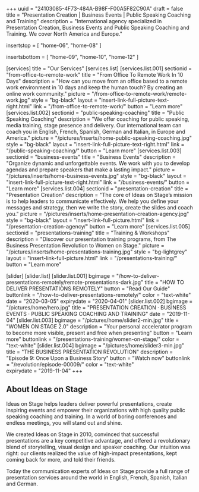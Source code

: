 +++
uuid 		= "24103085-4F73-484A-B98F-F00A5F82C90A"
draft 		= false
title 		= "Presentation Creation | Business Events | Public Speaking Coaching and Training"
description	= "International agency specialized in Presentation Creation, Business Events and Public Speaking Coaching and Training. We cover North America and Europe."

insertstop		= [
	"home-06",
	"home-08"
]

insertsbottom	= [
	"home-09",
	"home-10",
	"home-12"
]

[services]
	title	= "Our Services"
	[services.list]
		[services.list.001]
			sectionid	= "from-office-to-remote-work"
			title		= "From Office To Remote Work In 10 Days"
			description	= "How can you move from an office based to a remote work environment in 10 days and keep the human touch? By creating an online work community."
			picture		= "/from-office-to-remote-work/remote-work.jpg"
			style		= "bg-black"
			layout		= "insert-link-full-picture-text-right.html"
			link			= "/from-office-to-remote-work/"
			button		= "Learn more"
		[services.list.002]
			sectionid	= "public-speaking-coaching"
			title		= "Public Speaking Coaching"
			description	= "We offer coaching for public speaking, media training, stage presence and delivery. Our international team can coach you in English, French, Spanish, German and Italian, in Europe and America."
			picture		= "/pictures/inserts/home-public-speaking-coaching.jpg"
			style		= "bg-black"
			layout		= "insert-link-full-picture-text-right.html"
			link			= "/public-speaking-coaching/"
			button		= "Learn more"
		[services.list.003]
			sectionid	= "business-events"
			title		= "Business Events"
			description	= "Organize dynamic and unforgettable events. We work with you to develop agendas and prepare speakers that make a lasting impact."
			picture		= "/pictures/inserts/home-business-events.jpg"
			style		= "bg-black"
			layout		= "insert-link-full-picture-text-right.html"
			link			= "/business-events/"
			button		= "Learn more"
		[services.list.004]
			sectionid	= "presentation-creation"
			title		= "Presentation Creation"
			description	= "The core of Ideas on Stage’s mission is to help leaders to communicate effectively. We help you define your messages and strategy, then we write the story, create the slides and coach you."
			picture		= "/pictures/inserts/home-presentation-creation-agency.jpg"
			style		= "bg-black"
			layout		= "insert-link-full-picture.html"
			link			= "/presentation-creation-agency/"
			button		= "Learn more"
		[services.list.005]
			sectionid	= "presentations-training"
			title		= "Training & Workshops"
			description	= "Discover our presentation training programs, from The Business Presentation Revolution to Women&nbsp;on&nbsp;Stage."
			picture		= "/pictures/inserts/home-presentations-training.jpg"
			style		= "bg-lightgrey"
			layout		= "insert-link-full-picture.html"
			link			= "/presentations-training/"
			button		= "Learn more"

[slider]
	[slider.list]
		[slider.list.001]
			bgimage		= "/how-to-deliver-presentations-remotely/remote-presentations-dark.jpg"
			title		= "HOW TO DELIVER PRESENTATIONS REMOTELY"
			button		= "Read Our Guide"
			buttonlink	= "/how-to-deliver-presentations-remotely/"
			color		= "text-white"
			date		= "2020-03-05"
			expirydate	= "2020-04-01"
		[slider.list.002]
			bgimage		= "/pictures/home/hero.jpg"
			title		= "PRESENTATION CREATION · BUSINESS EVENTS · PUBLIC SPEAKING COACHING AND TRAINING"
			date 		= "2019-11-04"
		[slider.list.003]
			bgimage		= "/pictures/home/slider2-min.jpg"
			title		= "WOMEN ON STAGE 2.0"
			description = "Your personal accelerator program to become more visible, present and free when presenting"
			button		= "Learn more"
			buttonlink	= "/presentations-training/women-on-stage/"
			color		= "text-white"
		[slider.list.004]
			bgimage		= "/pictures/home/slider3-min.jpg"
			title		= "THE BUSINESS PRESENTATION REVOLUTION"
			description = "Episode 9: Once Upon a Business Story"
			button		= "Watch now"
			buttonlink	= "/revolution/episode-00009/"
			color		= "text-white"	
			expirydate	= "2019-11-04"
+++

## About Ideas on Stage

Ideas on Stage helps leaders deliver powerful presentations, create inspiring events and empower their organizations with high quality public speaking coaching and training. In a world of boring conferences and endless meetings, you will stand out and shine.

We created Ideas on Stage in 2010, convinced that successful presentations are a key competitive advantage, and offered a revolutionary blend of storytelling, visual design and speaker coaching. Our intuition was right: our clients realized the value of high-impact presentations, kept coming back for more, and told their friends.

Today the communication experts of Ideas on Stage provide a full range of presentation services around the world in English, French, Spanish, Italian and German.
